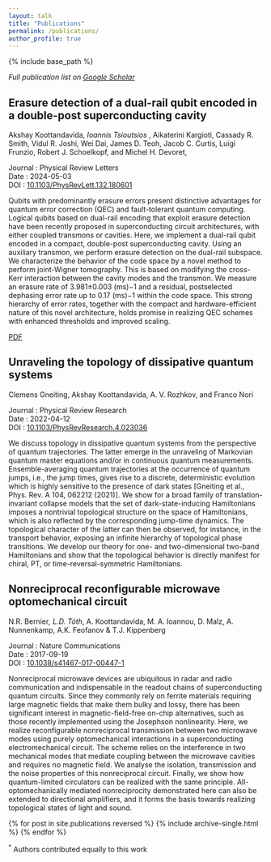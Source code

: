 ```yaml
---
layout: talk
title: "Publications"
permalink: /publications/
author_profile: true
---
```

{% include base_path %}

_Full publication list on [Google Scholar](https://scholar.google.com/citations?user=0RVMZkUAAAAJ&hl=en)_

## Erasure detection of a dual-rail qubit encoded in a double-post superconducting cavity
Akshay Koottandavida<sup>*</sup>, Ioannis Tsioutsios <sup>*</sup>, Aikaterini Kargioti, Cassady R. Smith, Vidul R. Joshi, Wei Dai, James D. Teoh, Jacob C. Curtis, Luigi Frunzio, Robert J. Schoelkopf, and Michel H. Devoret, 

Journal : Physical Review Letters \
Date : 2024-05-03 \
DOI : [10.1103/PhysRevLett.132.180601](https://link.aps.org/doi/10.1103/PhysRevLett.132.180601)

 Qubits with predominantly erasure errors present distinctive advantages for quantum error correction (QEC) and fault-tolerant quantum computing. Logical qubits based on dual-rail encoding that exploit erasure detection have been recently proposed in superconducting circuit architectures, with either coupled transmons or cavities. Here, we implement a dual-rail qubit encoded in a compact, double-post superconducting cavity. Using an auxiliary transmon, we perform erasure detection on the dual-rail subspace. We characterize the behavior of the code space by a novel method to perform joint-Wigner tomography. This is based on modifying the cross-Kerr interaction between the cavity modes and the transmon. We measure an erasure rate of 3.981±0.003 (ms)−1 and a residual, postselected dephasing error rate up to 0.17 (ms)−1 within the code space. This strong hierarchy of error rates, together with the compact and hardware-efficient nature of this novel architecture, holds promise in realizing QEC schemes with enhanced thresholds and improved scaling.

[PDF](/files/dualrail_main_and_supp.pdf)

## Unraveling the topology of dissipative quantum systems
Clemens Gneiting, Akshay Koottandavida, A. V. Rozhkov, and Franco Nori

Journal : Physical Review Research \
Date : 2022-04-12 \
DOI : [10.1103/PhysRevResearch.4.023036](https://link.aps.org/doi/10.1103/PhysRevResearch.4.023036)

We discuss topology in dissipative quantum systems from the perspective of quantum trajectories. The latter emerge in the unraveling of Markovian quantum master equations and/or in continuous quantum measurements. Ensemble-averaging quantum trajectories at the occurrence of quantum jumps, i.e., the jump times, gives rise to a discrete, deterministic evolution which is highly sensitive to the presence of dark states [Gneiting et al., Phys. Rev. A 104, 062212 (2021)]. We show for a broad family of translation-invariant collapse models that the set of dark-state-inducing Hamiltonians imposes a nontrivial topological structure on the space of Hamiltonians, which is also reflected by the corresponding jump-time dynamics. The topological character of the latter can then be observed, for instance, in the transport behavior, exposing an infinite hierarchy of topological phase transitions. We develop our theory for one- and two-dimensional two-band Hamiltonians and show that the topological behavior is directly manifest for chiral, PT, or time-reversal-symmetric Hamiltonians.



## Nonreciprocal reconfigurable microwave optomechanical circuit
N.R. Bernier<sup>*</sup>, L.D. Tóth<sup>*</sup>, A. Koottandavida, M. A. Ioannou, D. Malz, A. Nunnenkamp, A.K. Feofanov & T.J. Kippenberg

Journal : Nature Communications \
Date : 2017-09-19 \
DOI : [10.1038/s41467-017-00447-1](https://doi.org/10.1038/s41467-017-00447-1)

Nonreciprocal microwave devices are ubiquitous in radar and radio communication and indispensable in the readout chains of superconducting quantum circuits. Since they commonly rely on ferrite materials requiring large magnetic fields that make them bulky and lossy, there has been significant interest in magnetic-field-free on-chip alternatives, such as those recently implemented using the Josephson nonlinearity. Here, we realize reconfigurable nonreciprocal transmission between two microwave modes using purely optomechanical interactions in a superconducting electromechanical circuit. The scheme relies on the interference in two mechanical modes that mediate coupling between the microwave cavities and requires no magnetic field. We analyse the isolation, transmission and the noise properties of this nonreciprocal circuit. Finally, we show how quantum-limited circulators can be realized with the same principle. All-optomechanically mediated nonreciprocity demonstrated here can also be extended to directional amplifiers, and it forms the basis towards realizing topological states of light and sound.

{% for post in site.publications reversed %}
  {% include archive-single.html %}
{% endfor %}

<sup>*</sup> Authors contributed equally to this work
